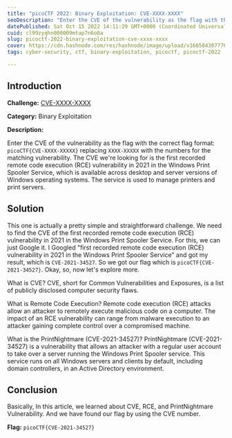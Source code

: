 ```yaml
---
title: "picoCTF 2022: Binary Exploitation: CVE-XXXX-XXXX"
seoDescription: "Enter the CVE of the vulnerability as the flag with the correct flag format: picoCTF{CVE-XXXX-XXXXX} replacing XXXX-XXXXX with the numbers for the match..."
datePublished: Sat Oct 15 2022 14:11:29 GMT+0000 (Coordinated Universal Time)
cuid: cl99zyqhn000009mtap7n6o0a
slug: picoctf-2022-binary-exploitation-cve-xxxx-xxxx
cover: https://cdn.hashnode.com/res/hashnode/image/upload/v1665843077766/bDp6jThex.png
tags: cyber-security, ctf, binary-exploitation, picoctf, picoctf-2022

---
```


## Introduction
**Challenge:** [CVE-XXXX-XXXX](https://play.picoctf.org/practice/challenge/262?originalEvent=70&page=1)

**Category:** Binary Exploitation

**Description:**

Enter the CVE of the vulnerability as the flag with the correct flag format:
`picoCTF{CVE-XXXX-XXXXX}` replacing `XXXX-XXXXX` with the numbers for the matching vulnerability.
The CVE we're looking for is the first recorded remote code execution (RCE) vulnerability in 2021 in the Windows Print Spooler Service, which is available across desktop and server versions of Windows operating systems. The service is used to manage printers and print servers.

## Solution
This one is actually a pretty simple and straightforward challenge. We need to find the CVE of the first recorded remote code execution (RCE) vulnerability in 2021 in the Windows Print Spooler Service. For this, we can just Google it. I Googled "first recorded remote code execution (RCE) vulnerability in 2021 in the Windows Print Spooler Service" and got my result, which is `CVE-2021-34527`. So we got our flag which is `picoCTF{CVE-2021-34527}`. Okay, so, now let's explore more.

What is CVE? CVE, short for Common Vulnerabilities and Exposures, is a list of publicly disclosed computer security flaws. 

What is Remote Code Execution? Remote code execution (RCE) attacks allow an attacker to remotely execute malicious code on a computer. The impact of an RCE vulnerability can range from malware execution to an attacker gaining complete control over a compromised machine.

What is the PrintNightmare (CVE-2021-34527)? PrintNightmare (CVE-2021-34527) is a vulnerability that allows an attacker with a regular user account to take over a server running the Windows Print Spooler service. This service runs on all Windows servers and clients by default, including domain controllers, in an Active Directory environment.

## Conclusion
Basically, In this article, we learned about CVE, RCE, and PrintNightmare Vulnerability. And we have found our flag by using the CVE number.

**Flag:** `picoCTF{CVE-2021-34527}`